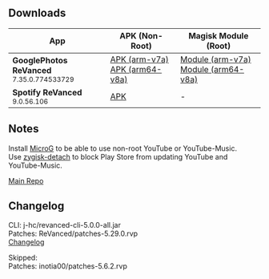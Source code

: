 ## Downloads
  
| App | APK (Non-Root) | Magisk Module (Root) |  
|-----|----------------|----------------------|  
| **GooglePhotos ReVanced**<br/><sup>7.35.0.774533729</sup> | [APK (arm-v7a)](https://github.com/avisek/revanced-apps/releases/download/30/googlephotos-revanced-v7.35.0.774533729-arm-v7a.apk)<br/>[APK (arm64-v8a)](https://github.com/avisek/revanced-apps/releases/download/30/googlephotos-revanced-v7.35.0.774533729-arm64-v8a.apk) | [Module (arm-v7a)](https://github.com/avisek/revanced-apps/releases/download/30/googlephotos-revanced-magisk-v7.35.0.774533729-arm-v7a.zip)<br/>[Module (arm64-v8a)](https://github.com/avisek/revanced-apps/releases/download/30/googlephotos-revanced-magisk-v7.35.0.774533729-arm64-v8a.zip) |  
| **Spotify ReVanced**<br/><sup>9.0.56.106</sup> | [APK](https://github.com/avisek/revanced-apps/releases/download/30/spotify-revanced-v9.0.56.106-all.apk) | - |  
  

## Notes  

Install [MicroG](https://github.com/ReVanced/GmsCore/releases) to be able to use non-root YouTube or YouTube-Music.  
Use [zygisk-detach](https://github.com/j-hc/zygisk-detach) to block Play Store from updating YouTube and YouTube-Music.  

[Main Repo](https://github.com/avisek/revanced-apps)
  
## Changelog  
CLI: j-hc/revanced-cli-5.0.0-all.jar  
Patches: ReVanced/patches-5.29.0.rvp  
[Changelog](https://github.com/ReVanced/revanced-patches/releases/tag/v5.29.0)  

Skipped:  
Patches: inotia00/patches-5.6.2.rvp    
